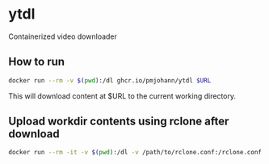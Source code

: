 # ytdl
Containerized video downloader

## How to run

```sh
docker run --rm -v $(pwd):/dl ghcr.io/pmjohann/ytdl $URL
```

This will download content at $URL to the current working directory.

## Upload workdir contents using rclone after download

```sh
docker run --rm -it -v $(pwd):/dl -v /path/to/rclone.conf:/rclone.conf -e UPLOAD='remote:path/to/folder' ghcr.io/pmjohann/ytdl $URL
```
